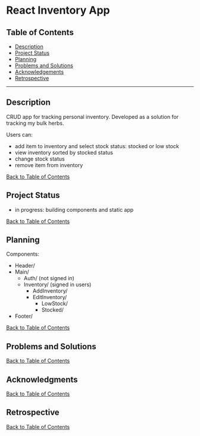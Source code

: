 # React Inventory App

## Table of Contents

- [Description](#description)
- [Project Status](#project-status)
- [Planning](#planning)
- [Problems and Solutions](#problems-and-solutions)
- [Acknowledgements](#acknowledgments)
- [Retrospective](#retrospective)

---

## Description

CRUD app for tracking personal inventory. Developed as a solution for tracking my bulk herbs.

Users can:

- add item to inventory and select stock status: stocked or low stock
- view inventory sorted by stocked status
- change stock status
- remove item from inventory

[Back to Table of Contents](#table-of-contents)

## Project Status

- in progress: building components and static app

[Back to Table of Contents](#table-of-contents)

## Planning

Components:

- Header/
- Main/
  - Auth/ (not signed in)
  - Inventory/ (signed in users)
    - AddInventory/
    - EditInventory/
      - LowStock/
      - Stocked/
- Footer/

[Back to Table of Contents](#table-of-contents)

## Problems and Solutions

[Back to Table of Contents](#table-of-contents)

## Acknowledgments

[Back to Table of Contents](#table-of-contents)

## Retrospective

[Back to Table of Contents](#table-of-contents)
